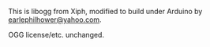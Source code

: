 This is libogg from Xiph, modified to build under Arduino by <earlephilhower@yahoo.com>.

OGG license/etc. unchanged.
